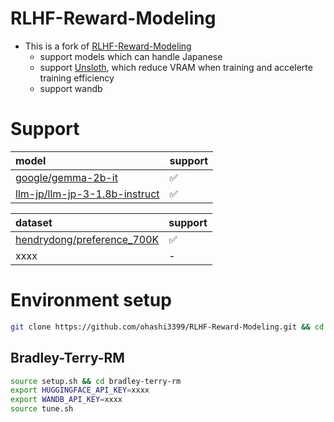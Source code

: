 # RLHF-Reward-Modeling

- This is a fork of [RLHF-Reward-Modeling](https://github.com/RLHFlow/RLHF-Reward-Modeling)
  - support models which can handle Japanese
  - support [Unsloth](https://github.com/unslothai/unsloth), which reduce VRAM when training and accelerte training efficiency
  - support wandb

# Support

|model|support|
|:---|:---|
|[google/gemma-2b-it](https://huggingface.co/google/gemma-2b-it)|✅|
|[llm-jp/llm-jp-3-1.8b-instruct](https://huggingface.co/llm-jp/llm-jp-3-1.8b-instruct)|✅|

|dataset|support|
|:---|:---|
|[hendrydong/preference_700K](https://huggingface.co/datasets/hendrydong/preference_700K)|✅|
|xxxx|-|

# Environment setup

```sh
git clone https://github.com/ohashi3399/RLHF-Reward-Modeling.git && cd RLHF-Reward-Modeling
```

## Bradley-Terry-RM

```sh
source setup.sh && cd bradley-terry-rm
export HUGGINGFACE_API_KEY=xxxx
export WANDB_API_KEY=xxxx
source tune.sh
```
